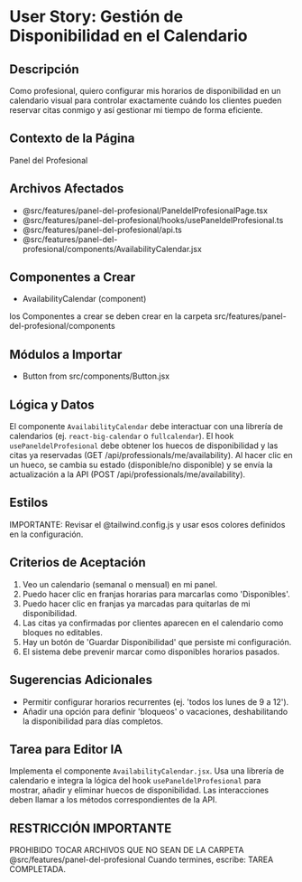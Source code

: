 # User Story: Gestión de Disponibilidad en el Calendario

## Descripción
Como profesional, quiero configurar mis horarios de disponibilidad en un calendario visual para controlar exactamente cuándo los clientes pueden reservar citas conmigo y así gestionar mi tiempo de forma eficiente.

## Contexto de la Página
Panel del Profesional

## Archivos Afectados
- @src/features/panel-del-profesional/PaneldelProfesionalPage.tsx
- @src/features/panel-del-profesional/hooks/usePaneldelProfesional.ts
- @src/features/panel-del-profesional/api.ts
- @src/features/panel-del-profesional/components/AvailabilityCalendar.jsx

## Componentes a Crear
- AvailabilityCalendar (component)

 los Componentes a crear se deben crear en la carpeta src/features/panel-del-profesional/components

## Módulos a Importar
- Button from src/components/Button.jsx

## Lógica y Datos
El componente `AvailabilityCalendar` debe interactuar con una librería de calendarios (ej. `react-big-calendar` o `fullcalendar`). El hook `usePaneldelProfesional` debe obtener los huecos de disponibilidad y las citas ya reservadas (GET /api/professionals/me/availability). Al hacer clic en un hueco, se cambia su estado (disponible/no disponible) y se envía la actualización a la API (POST /api/professionals/me/availability).

## Estilos
IMPORTANTE: Revisar el @tailwind.config.js y usar esos colores definidos en la configuración.

## Criterios de Aceptación
1. Veo un calendario (semanal o mensual) en mi panel.
2. Puedo hacer clic en franjas horarias para marcarlas como 'Disponibles'.
3. Puedo hacer clic en franjas ya marcadas para quitarlas de mi disponibilidad.
4. Las citas ya confirmadas por clientes aparecen en el calendario como bloques no editables.
5. Hay un botón de 'Guardar Disponibilidad' que persiste mi configuración.
6. El sistema debe prevenir marcar como disponibles horarios pasados.

## Sugerencias Adicionales
- Permitir configurar horarios recurrentes (ej. 'todos los lunes de 9 a 12').
- Añadir una opción para definir 'bloqueos' o vacaciones, deshabilitando la disponibilidad para días completos.

## Tarea para Editor IA
Implementa el componente `AvailabilityCalendar.jsx`. Usa una librería de calendario e integra la lógica del hook `usePaneldelProfesional` para mostrar, añadir y eliminar huecos de disponibilidad. Las interacciones deben llamar a los métodos correspondientes de la API.


## RESTRICCIÓN IMPORTANTE
PROHIBIDO TOCAR ARCHIVOS QUE NO SEAN DE LA CARPETA @src/features/panel-del-profesional
 Cuando termines, escribe: TAREA COMPLETADA.
